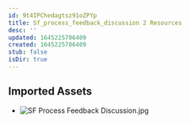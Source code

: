 ```yaml
---
id: 9t4IPChedagtsz91oZPYp
title: Sf_process_feedback_discussion 2 Resources
desc: ''
updated: 1645225706409
created: 1645225706409
stub: false
isDir: true
---
```

## Imported Assets
- ![SF Process Feedback Discussion.jpg](/assets/sf-process-feedback-discussion.jpg)
